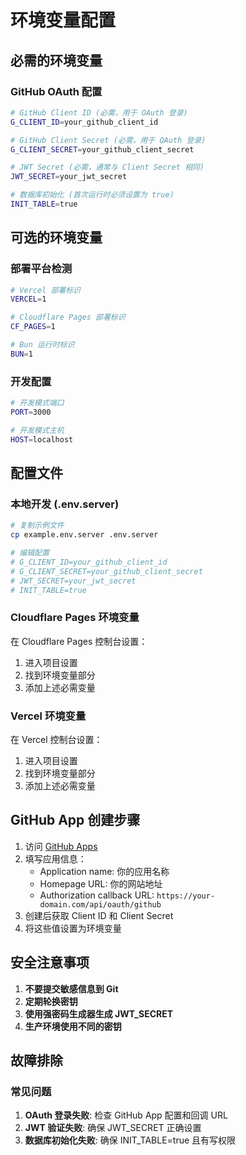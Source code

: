 # 环境变量配置

## 必需的环境变量

### GitHub OAuth 配置
```bash
# GitHub Client ID (必需，用于 OAuth 登录)
G_CLIENT_ID=your_github_client_id

# GitHub Client Secret (必需，用于 OAuth 登录)
G_CLIENT_SECRET=your_github_client_secret

# JWT Secret (必需，通常与 Client Secret 相同)
JWT_SECRET=your_jwt_secret

# 数据库初始化 (首次运行时必须设置为 true)
INIT_TABLE=true
```

## 可选的环境变量

### 部署平台检测
```bash
# Vercel 部署标识
VERCEL=1

# Cloudflare Pages 部署标识
CF_PAGES=1

# Bun 运行时标识
BUN=1
```

### 开发配置
```bash
# 开发模式端口
PORT=3000

# 开发模式主机
HOST=localhost
```

## 配置文件

### 本地开发 (.env.server)
```bash
# 复制示例文件
cp example.env.server .env.server

# 编辑配置
# G_CLIENT_ID=your_github_client_id
# G_CLIENT_SECRET=your_github_client_secret
# JWT_SECRET=your_jwt_secret
# INIT_TABLE=true
```

### Cloudflare Pages 环境变量
在 Cloudflare Pages 控制台设置：
1. 进入项目设置
2. 找到环境变量部分
3. 添加上述必需变量

### Vercel 环境变量
在 Vercel 控制台设置：
1. 进入项目设置
2. 找到环境变量部分
3. 添加上述必需变量

## GitHub App 创建步骤

1. 访问 [GitHub Apps](https://github.com/settings/applications/new)
2. 填写应用信息：
   - Application name: 你的应用名称
   - Homepage URL: 你的网站地址
   - Authorization callback URL: `https://your-domain.com/api/oauth/github`
3. 创建后获取 Client ID 和 Client Secret
4. 将这些值设置为环境变量

## 安全注意事项

1. **不要提交敏感信息到 Git**
2. **定期轮换密钥**
3. **使用强密码生成器生成 JWT_SECRET**
4. **生产环境使用不同的密钥**

## 故障排除

### 常见问题
1. **OAuth 登录失败**: 检查 GitHub App 配置和回调 URL
2. **JWT 验证失败**: 确保 JWT_SECRET 正确设置
3. **数据库初始化失败**: 确保 INIT_TABLE=true 且有写权限
